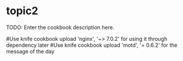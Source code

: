 # topic2

TODO: Enter the cookbook description here.

#Use knife cookbook upload 'nginx', '~> 7.0.2' for using it through dependency later
#Use knife cookbook upload 'motd', '= 0.6.2' for the message of the day